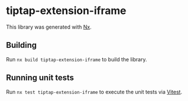 # tiptap-extension-iframe

This library was generated with [Nx](https://nx.dev).

## Building

Run `nx build tiptap-extension-iframe` to build the library.

## Running unit tests

Run `nx test tiptap-extension-iframe` to execute the unit tests via [Vitest](https://vitest.dev/).
